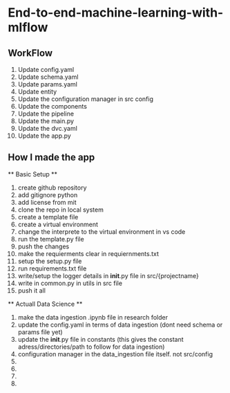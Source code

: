 # End-to-end-machine-learning-with-mlflow


## WorkFlow

1. Update config.yaml
2. Update schema.yaml
3. Update params.yaml
4. Update entity
5. Update the configuration manager in src config
6. Update the components
7. Update the pipeline
8. Update the main.py
9. Update the dvc.yaml
10. Update the app.py


## How I made the app
** Basic Setup **
1.	create github repository
2.	add gitignore python
3.	add license from mit
4.	clone the repo in local system 
5.	create a template file
6.	create a virtual environment
7.	change the interprete to the virtual environment in vs code
8.	run the template.py file
9.	push the changes
10.	make the requierments clear in requiernments.txt
11.	setup the setup.py file
12.	run requirements.txt file
13.	write/setup the logger details in __init__.py file in src/{projectname}
14.	write in common.py in utils in src file
15.	push it all

** Actuall Data Science **
1. make the data ingestion .ipynb file in research folder
2. update the config.yaml in terms of data ingestion (dont need schema or params file yet)
3. update the __init__.py file in constants (this gives the constant adress/directories/path to follow for data ingestion)
4. configuration manager in the data_ingestion file itself. not src/config
5. 
6. 
7. 
8. 
